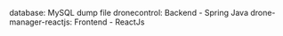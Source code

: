 database: MySQL dump file
dronecontrol: Backend - Spring Java
drone-manager-reactjs: Frontend - ReactJs
